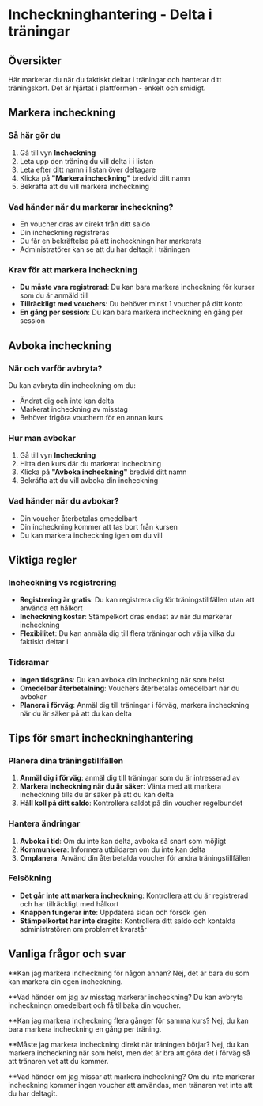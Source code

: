 # Incheckninghantering - Delta i träningar

## Översikter

Här markerar du när du faktiskt deltar i träningar och hanterar ditt träningskort. Det är hjärtat i plattformen - enkelt och smidigt.

## Markera incheckning

### Så här gör du
1. Gå till vyn **Incheckning**
2. Leta upp den träning du vill delta i i listan
3. Leta efter ditt namn i listan över deltagare
4. Klicka på **"Markera incheckning"** bredvid ditt namn
5. Bekräfta att du vill markera incheckning

### Vad händer när du markerar incheckning?
- En voucher dras av direkt från ditt saldo
- Din incheckning registreras
- Du får en bekräftelse på att incheckningn har markerats
- Administratörer kan se att du har deltagit i träningen

### Krav för att markera incheckning
- **Du måste vara registrerad**: Du kan bara markera incheckning för kurser som du är anmäld till
- **Tillräckligt med vouchers**: Du behöver minst 1 voucher på ditt konto
- **En gång per session**: Du kan bara markera incheckning en gång per session

## Avboka incheckning

### När och varför avbryta?
Du kan avbryta din incheckning om du:
- Ändrat dig och inte kan delta
- Markerat incheckning av misstag
- Behöver frigöra vouchern för en annan kurs

### Hur man avbokar
1. Gå till vyn **Incheckning**
2. Hitta den kurs där du markerat incheckning
3. Klicka på **"Avboka incheckning"** bredvid ditt namn
4. Bekräfta att du vill avboka din incheckning

### Vad händer när du avbokar?
- Din voucher återbetalas omedelbart
- Din incheckning kommer att tas bort från kursen
- Du kan markera incheckning igen om du vill

## Viktiga regler

### Incheckning vs registrering
- **Registrering är gratis**: Du kan registrera dig för träningstillfällen utan att använda ett hålkort
- **Incheckning kostar**: Stämpelkort dras endast av när du markerar incheckning
- **Flexibilitet**: Du kan anmäla dig till flera träningar och välja vilka du faktiskt deltar i

### Tidsramar
- **Ingen tidsgräns**: Du kan avboka din incheckning när som helst
- **Omedelbar återbetalning**: Vouchers återbetalas omedelbart när du avbokar
- **Planera i förväg**: Anmäl dig till träningar i förväg, markera incheckning när du är säker på att du kan delta

## Tips för smart incheckninghantering

### Planera dina träningstillfällen
1. **Anmäl dig i förväg**: anmäl dig till träningar som du är intresserad av
2. **Markera incheckning när du är säker**: Vänta med att markera incheckning tills du är säker på att du kan delta
3. **Håll koll på ditt saldo**: Kontrollera saldot på din voucher regelbundet

### Hantera ändringar
1. **Avboka i tid**: Om du inte kan delta, avboka så snart som möjligt
2. **Kommunicera**: Informera utbildaren om du inte kan delta
3. **Omplanera**: Använd din återbetalda voucher för andra träningstillfällen

### Felsökning
- **Det går inte att markera incheckning**: Kontrollera att du är registrerad och har tillräckligt med hålkort
- **Knappen fungerar inte**: Uppdatera sidan och försök igen
- **Stämpelkortet har inte dragits**: Kontrollera ditt saldo och kontakta administratören om problemet kvarstår

## Vanliga frågor och svar

**Kan jag markera incheckning för någon annan?
Nej, det är bara du som kan markera din egen incheckning.

**Vad händer om jag av misstag markerar incheckning?
Du kan avbryta incheckningn omedelbart och få tillbaka din voucher.

**Kan jag markera incheckning flera gånger för samma kurs?
Nej, du kan bara markera incheckning en gång per träning.

**Måste jag markera incheckning direkt när träningen börjar?
Nej, du kan markera incheckning när som helst, men det är bra att göra det i förväg så att tränaren vet att du kommer.

**Vad händer om jag missar att markera incheckning?
Om du inte markerar incheckning kommer ingen voucher att användas, men tränaren vet inte att du har deltagit.
